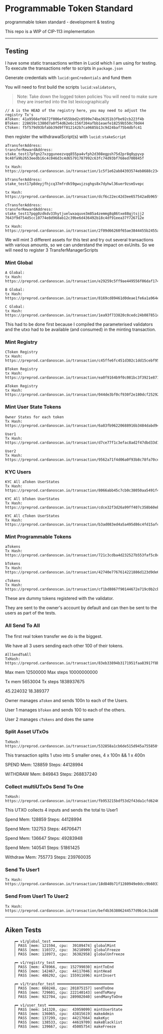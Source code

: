 # Programmable Token Standard

programmable token standard - development & testing

This repo is a WIP of CIP-113 implementation

--- 

## Testing

I have some static transactions written in Lucid which I am using for testing. To execute 
the transactions refer to scripts in `package.json`

Generate credentials with `lucid:genCredentials` and fund them

You will need to first build the scripts `lucid:validators`, 
> Note: Take down the logged token policies
> You will need to make sure they are inserted into the list lexicographically

```
// A is the HEAD of the registry here, you may need to adjust the registry Tx's
AToken: 41a9566ef6672f006ef455bbd2c0599e74ba36351b3fbe92cb223f4b
BToken: 228659c1380d7a0f54d62e6c156f204afbb1eaefe18259b550c70d44
CToken: f5f579d93bfabb39d9ff012142b7ca9685b13c9d24baf75b4dbfc41
```

then register the withdrawalScript(s) with `lucid:stakeScript`

```
aTransferAddress:
transferRewardAddress: stake_test17pfgn27xzgguneezvqq855pa4vfph2d308egpsh75d2pr8q0ypyvp
9c48fa9b2653eedb16c4c046d3c4d65791787992c63fc74d93bf768ed700845f

tx Hash: https://preprod.cardanoscan.io/transaction/1c5f1e62ab84393574eb8688c2343a5d855e0f12e1a613baafdd4f88599f7fad

bTransferAddress:
stake_test17p8deyjfhjcq37mfrdk59gwujzsghgs8x7dyhwl36uer9zsm5vepc

tx Hash: https://preprod.cardanoscan.io/transaction/dcf6c22ec42d3ee657542adb965f9acc1387c9efd88caa6bf93f0acea555924e

cTransferAddress:
transferRewardAddress: stake_test17pqg0zdkdv33hytjuelwxaquve3m85a4zemmg8q86txe88qjtsjj2
7643f9d754d5cc10774e8d968ab12c39be6d436492b18c4df91eea37f726712e

tx Hash: https://preprod.cardanoscan.io/transaction/2f09d66260f65ae3844455b2455ac08fdf291f363b8e484b4b9fca87bfe13834
```

We will mint 3 different assets for this test and try out several transactions with
various amounts, so we can understand the impact on exUnits.
So we will need to register 3 TransferManagerScripts

### Mint Global

```
A Global:
tx Hash: https://preprod.cardanoscan.io/transaction/e29259c5ff9ae449556f06daf17476aa4ef500fcfeb1c72f8f4660a821bcf95a

B Global:
tx Hash: https://preprod.cardanoscan.io/transaction/8169cd89461d0deae1fe6a1a964ee89a46eb0442f68c708bf846d28e5a9d1a40

C Global:
tx Hash: https://preprod.cardanoscan.io/transaction/1ea93f733820c0cedc24b087851c0ded452fa1627f2d512ec795fc64a6566399
```
This had to be done first because I compiled the parameterised validators and the utxo
had to be available (and consumed) in the minting transaction.

### Mint Registry

```
CToken Registry
tx Hash: https://preprod.cardanoscan.io/transaction/c45ffe6fc451d302c1dd15cebf951e70828247537a697e74ed847e7edac7e214

BToken Registry
tx Hash: https://preprod.cardanoscan.io/transaction/ea0f9164b9f0c081bc3f3921e87191707c93e89370f29cf123c6af650a4ce946

AToken Registry
tx Hash: https://preprod.cardanoscan.io/transaction/044de3bf0cf930f2e180dcf252926e3f2adb19a545f1ce496458529863fa28ec
```

### Mint User State Tokens

```
Owner States for each token
Tx Hash: https://preprod.cardanoscan.io/transaction/6a83fb96220688916b3484dabd9423d7079418610d4bb87465dd6c83f006bc17

User1 
Tx Hash: https://preprod.cardanoscan.io/transaction/d7ce77f1c3efac8ad2f47dbd33d165cc99f89da8821992b15bcdf6bb5fb7206e

User2 
Tx Hash: https://preprod.cardanoscan.io/transaction/9562a71f4d06a0f93b8c78fa70cea72c9da2a4de1a89fa3aaabd2a86f3a856a2
```

### KYC Users

```
KYC All aToken UserStates 
Tx Hash: https://preprod.cardanoscan.io/transaction/8066abb45c7cb0c38050aa5491f4c60e17b6be800c38824707052660a5e4f3b4

KYC All bToken UserStates
Tx Hash: https://preprod.cardanoscan.io/transaction/cdce32f3d26a99ff407c358b60ebec28131b04bbed11a2c3b337021598f932dc

KYC All cToken UserStates
Tx Hash: https://preprod.cardanoscan.io/transaction/b3ad083ed4a5a495d86c4fd15afc771452d800cd71faee9466848265897b7161
```

### Mint Programmable Tokens

```
aTokens
Tx Hash: https://preprod.cardanoscan.io/transaction/721c3cdba4d232527b553faf5c8cbe0b3405126f2db7a4e10a34785fb414da12

bTokens
Tx Hash: https://preprod.cardanoscan.io/transaction/42740e7767614221886d123d9de69c18dce1892ded6f85e86f12a771ac30fdb3

cTokens
Tx Hash: https://preprod.cardanoscan.io/transaction/cf1bd8867f90144672e719c0b2cbf4e2d13322d95122792afa89d634e4aeeb40
```

These are dummy tokens registered with the validator.

They are sent to the owner's account by default and can then be sent to the users as part
of the tests.

### All Send To All

The first real token transfer we do is the biggest.

We have all 3 users sending each other 100 of their tokens.

```
AllSendToAll
TxHash: https://preprod.cardanoscan.io/transaction/83eb33894b3171951faa83917f8be45f68202d7acb86cd42bc13e813628c9075
```

Max mem 12500000
Max steps 10000000000

Tx mem 5653004
Tx steps 1838937675

45.224032
18.389377


Owner manages `aToken` and sends 100n to each of the Users.

User 1 manages `bToken` and sends 100 to each of the others.

User 2 manages `cTokens` and does the same

### Split Asset UTxOs

```
TxHash: https://preprod.cardanoscan.io/transaction/532858a1cb6de515d945a755850fc3d9712ea598fd5290a576b8930907d0a896
```

This transaction splits 1 utxo into 5 smaller ones, 4 x 100n && 1 x 400n

SPEND
Mem: 128859
Steps: 44128994

WITHDRAW
Mem: 849843
Steps: 268837240

### Collect multiUTxOs Send To One

```
TxHash: https://preprod.cardanoscan.io/transaction/fb953215bdf53d2f43da1cfd6246cebb80e017405351d2f35c0a007fa3720683
``` 

This UTXO collects 4 inputs and sends the total to User1

Spend
Mem: 128859
Steps: 44128994

Spend
Mem: 132753
Steps: 46706471

Spend
Mem: 136647
Steps: 49283948

Spend
Mem: 140541
Steps: 51861425

Withdraw
Mem: 755773
Steps: 239760035

### Send To User1

```
Tx Hash: https://preprod.cardanoscan.io/transaction/18d840b71f1280949e0dcc9b6033e341cf68817c217849ce56da3bca5e1d1230
```

### Send From User1 To User2

```
Tx Hash: https://preprod.cardanoscan.io/transaction/bef4b363806244577d9b14c3a10b0205268c4a1d99ed2946ade8f2570875caaa
```

---

## Aiken Tests

```
    ┍━ v1/global_test ━━━━━━━━━━━━━━━━━━━━━━━━━━━━━
    │ PASS [mem: 121594, cpu:  39109474] globalMint
    │ PASS [mem: 110372, cpu:  36210909] globalFreeze
    │ PASS [mem: 110973, cpu:  36382958] globalUnfreeze

    ┍━ v1/registry_test ━━━━━━━━━━━━━━━━━━━━━━━━━━
    │ PASS [mem: 478966, cpu: 152799030] mintToEnd
    │ PASS [mem: 142467, cpu:  44117046] mintHead
    │ PASS [mem: 486292, cpu: 155911696] mintInsert

    ┍━ v1/transfer_test ━━━━━━━━━━━━━━━━━━━━━━━━━━
    │ PASS [mem: 660248, cpu: 201875157] sendToOne
    │ PASS [mem: 729601, cpu: 222140143] sendToMany
    │ PASS [mem: 922704, cpu: 289982040] sendManyToOne

    ┍━ v1/user_test ━━━━━━━━━━━━━━━━━━━━━━━━━━━━━━━━━━
    │ PASS [mem: 141320, cpu:  43959099] mintUserState
    │ PASS [mem: 136065, cpu:  43815619] makeAdmin
    │ PASS [mem: 137299, cpu:  44217664] makeKyc
    │ PASS [mem: 138533, cpu:  44619709] makeBlacklist
    │ PASS [mem: 139667, cpu:  45005754] makeFreeze
```

